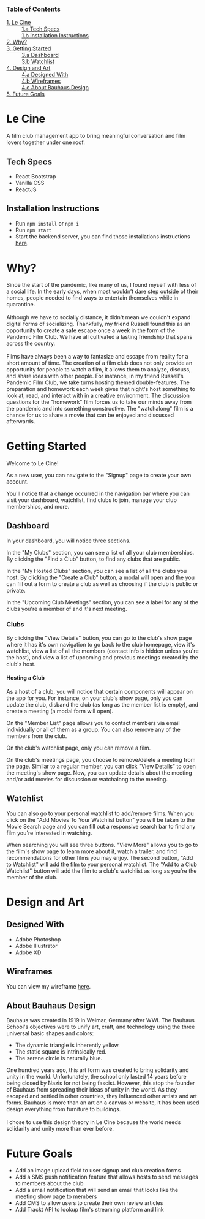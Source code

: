 <h3>Table of Contents</h3>
<dl>
<dt>
<a href="#le-cine">1. Le Cine</a>
</dt>
<dd>
<a href="#tech-specs" style="marginLeft: 50px">1.a Tech Specs</a>
</dd>
<dd>
<a href="#installation">1.b Installation Instructions</a>
</dd>
<dt>
<a href="#why">2. Why?</a>
</dt>
<dt>
<a href="getting-started">3. Getting Started</a>
</dt>
<dd>
<a href="#dashboard">3.a Dashboard</a>
</dd>
<dd>
<a href="#watchlist">3.b Watchlist</a>
</dd>
<dt>
<a href="design-art">4. Design and Art</a>
</dt>
<dd>
<a href="design-with">4.a Designed With</a>
</dd>
<dd>
<a href="wireframes">4.b Wireframes</a>
</dd>
<dd>
<a href="bauhaus">4.c About Bauhaus Design</a>
</dd>
<dt>
<a href="future-goals">5. Future Goals</a>
</dt>
</dl>

<h1 id="le-cine">Le Cine</h1>
A film club management app to bring meaningful conversation and film lovers together under one roof.

<h2 id="tech-specs">Tech Specs</h2>

- React Bootstrap
- Vanilla CSS
- ReactJS
<!-- - GitKraken GloBoards for project management -->

<h2 id="installation">Installation Instructions</h2>

- Run `npm install` or `npm i`
- Run `npm start`
- Start the backend server, you can find those installations instructions <a href="https://github.com/abeciana1/le-cine-backend">here</a>.

<h1 id="why">Why?</h1>
Since the start of the pandemic, like many of us, I found myself with less of a social life. In the early days, when most wouldn’t dare step outside of their homes, people needed to find ways to entertain themselves while in quarantine.
<br />
<br />
Although we have to socially distance, it didn't mean we couldn't expand digital forms of socializing. Thankfully, my friend Russell found this as an opportunity to create a safe escape once a week in the form of the Pandemic Film Club. We have all cultivated a lasting friendship that spans across the country.
<br />
<br />
Films have always been a way to fantasize and escape from reality for a short amount of time. The creation of a film club does not only provide an opportunity for people to watch a film, it allows them to analyze, discuss, and share ideas with other people. For instance, in my friend Russell's Pandemic Film Club, we take turns hosting themed double-features. The preparation and homework each week gives that night's host something to look at, read, and interact with in a creative environment. The discussion questions for the "homework" film forces us to take our minds away from the pandemic and into something constructive. The "watchalong" film is a chance for us to share a movie that can be enjoyed and discussed afterwards.

<h1 id="getting-started">Getting Started</h1>

Welcome to Le Cine!

As a new user, you can navigate to the "Signup" page to create your own account.

You'll notice that a change occurred in the navigation bar where you can visit your dashboard, watchlist, find clubs to join, manage your club memberships, and more.

<h2 id="dashboard">Dashboard</h2>

In your dashboard, you will notice three sections.

In the "My Clubs" section, you can see a list of all your club memberships. By clicking the "Find a Club" button, to find any clubs that are public.

In the "My Hosted Clubs" section, you can see a list of all the clubs you host. By clicking the "Create a Club" button, a modal will open and the you can fill out a form to create a club as well as choosing if the club is public or private.

In the "Upcoming Club Meetings" section, you can see a label for any of the clubs you're a member of and it's next meeting.

<h3>Clubs</h3>

By clicking the "View Details" button, you can go to the club's show page where it has it's own navigation to go back to the club homepage, view it's watchlist, view a list of all the members (contact info is hidden unless you're the host), and view a list of upcoming and previous meetings created by the club's host.

<h4>Hosting a Club</h4>

As a host of a club, you will notice that certain components will appear on the app for you. For instance, on your club's show page, only you can update the club, disband the club (as long as the member list is empty), and create a meeting (a modal form will open).

On the "Member List" page allows you to contact members via email individually or all of them as a group. You can also remove any of the members from the club.

On the club's watchlist page, only you can remove a film.

On the club's meetings page, you choose to remove/delete a meeting from the page. Similar to a regular member, you can click "View Details" to open the meeting's show page. Now, you can update details about the meeting and/or add movies for discussion or watchalong to the meeting.

<h2 id="watchlist">Watchlist</h2>

You can also go to your personal watchlist to add/remove films. When you click on the "Add Movies To Your Watchlist button" you will be taken to the Movie Search page and you can fill out a responsive search bar to find any film you're interested in watching.

When searching you will see three buttons. "View More" allows you to go to the film's show page to learn more about it, watch a trailer, and find recommendations for other films you may enjoy. The second button, "Add to Watchlist" will add the film to your personal watchlist. The "Add to a Club Watchlist" button will add the film to a club's watchlist as long as you're the member of the club.

<h1 id="design-art">Design and Art</h1>

<h2 id="designed-with">Designed With</h2>

- Adobe Photoshop
- Adobe Illustrator
- Adobe XD

<h2 id="wireframes">Wireframes</h2>

You can view my wireframe <a href="https://xd.adobe.com/view/c347cd9b-3254-4f38-bb39-312baee02ed4-9614/screen/8fe553df-8f31-49b9-bd79-18e607f57aaf?fullscreen" alt="Le Cine Wireframes">here</a>.

<h2 id="bauhaus">About Bauhaus Design</h2>

Bauhaus was created in 1919 in Weimar, Germany after WWI. The Bauhaus School's objectives were to unify art, craft, and technology using the three universal basic shapes and colors:

<ul>
    <li>The dynamic triangle is inherently yellow.</li>
    <li>The static square is intrinsically red.</li>
    <li>The serene circle is naturally blue.</li>
</ul>

One hundred years ago, this art form was created to bring solidarity and unity in the world. Unfortunately, the school only lasted 14 years before being closed by Nazis for not being fascist. However, this stop the founder of Bauhaus from spreading their ideas of unity in the world. As they escaped and settled in other countries, they influenced other artists and art forms. Bauhaus is more than an art on a canvas or website, it has been used design everything from furniture to buildings.
<br />
<br />
I chose to use this design theory in Le Cine because the world needs solidarity and unity more than ever before. 

<h1 id="future-goals">Future Goals</h1>

- Add an image upload field to user signup and club creation forms
- Add a SMS push notification feature that allows hosts to send messages to members about the club
- Add a email notification that will send an email that looks like the meeting show page to members
- Add CMS to allow users to create their own review articles
- Add Trackt API to lookup film's streaming platform and link
